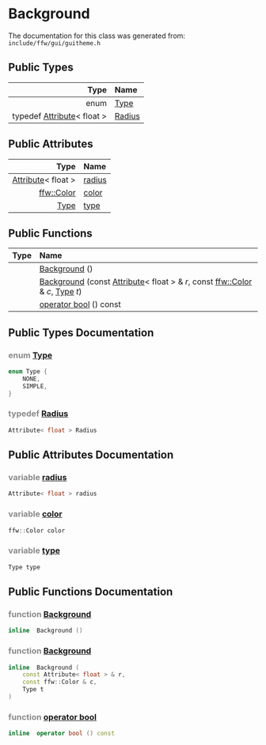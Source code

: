 Background
===================================


The documentation for this class was generated from: `include/ffw/gui/guitheme.h`



## Public Types

| Type | Name |
| -------: | :------- |
| enum | [Type](#213e4cfd) |
| typedef [Attribute](ffw_GuiStyle_Attribute.html)< float > | [Radius](#5dc897ce) |


## Public Attributes

| Type | Name |
| -------: | :------- |
|  [Attribute](ffw_GuiStyle_Attribute.html)< float > | [radius](#d2b0f38c) |
|  [ffw::Color](ffw_Color.html) | [color](#372cf837) |
|  [Type](ffw_GuiStyle_Background.html#213e4cfd) | [type](#0c55f475) |


## Public Functions

| Type | Name |
| -------: | :------- |
|   | [Background](#4a7f8b52) ()  |
|   | [Background](#acaf001b) (const [Attribute](ffw_GuiStyle_Attribute.html)< float > & _r_, const [ffw::Color](ffw_Color.html) & _c_, [Type](ffw_GuiStyle_Background.html#213e4cfd) _t_)  |
|   | [operator bool](#e36fa437) () const  |


## Public Types Documentation

### <span style="opacity:0.5;">enum</span> <a id="213e4cfd" href="#213e4cfd">Type</a>

```cpp
enum Type {
    NONE,
    SIMPLE,
}
```



### <span style="opacity:0.5;">typedef</span> <a id="5dc897ce" href="#5dc897ce">Radius</a>

```cpp
Attribute< float > Radius
```





## Public Attributes Documentation

### <span style="opacity:0.5;">variable</span> <a id="d2b0f38c" href="#d2b0f38c">radius</a>

```cpp
Attribute< float > radius
```



### <span style="opacity:0.5;">variable</span> <a id="372cf837" href="#372cf837">color</a>

```cpp
ffw::Color color
```



### <span style="opacity:0.5;">variable</span> <a id="0c55f475" href="#0c55f475">type</a>

```cpp
Type type
```





## Public Functions Documentation

### <span style="opacity:0.5;">function</span> <a id="4a7f8b52" href="#4a7f8b52">Background</a>

```cpp
inline  Background () 
```



### <span style="opacity:0.5;">function</span> <a id="acaf001b" href="#acaf001b">Background</a>

```cpp
inline  Background (
    const Attribute< float > & r,
    const ffw::Color & c,
    Type t
) 
```



### <span style="opacity:0.5;">function</span> <a id="e36fa437" href="#e36fa437">operator bool</a>

```cpp
inline  operator bool () const 
```





